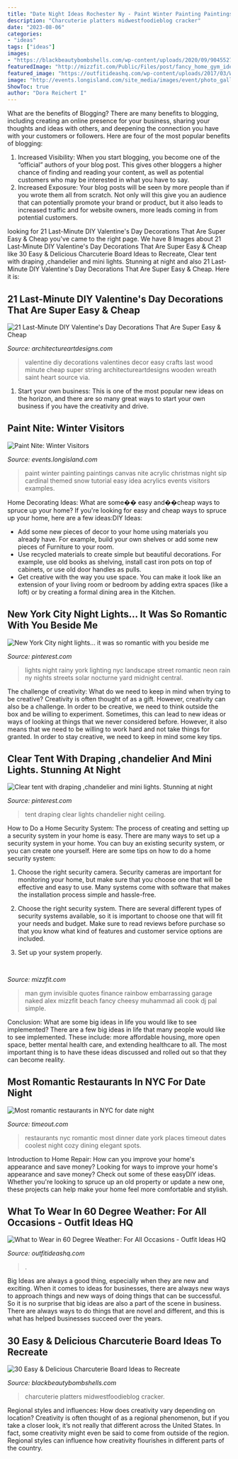 ```yaml
---
title: "Date Night Ideas Rochester Ny - Paint Winter Painting Paintings Canvas Nite Acrylic Christmas Night Sip Cardinal Themed Snow Tutorial Easy Idea Acrylics Events Visitors Examples"
description: "Charcuterie platters midwestfoodieblog cracker"
date: "2023-08-06"
categories:
- "ideas"
tags: ["ideas"]
images:
- "https://blackbeautybombshells.com/wp-content/uploads/2020/09/9045527F-244B-4C0F-968D-CB46272C7A34.jpeg"
featuredImage: "http://mizzfit.com/Public/Files/post/fancy_home_gym_ideas_on_mizzfit_50420a3104.jpg"
featured_image: "https://outfitideashq.com/wp-content/uploads/2017/03/What-to-wear-in-60-degree-weather.jpg"
image: "http://events.longisland.com/site_media/images/event/photo_gallery/4054264_1_l.jpg"
ShowToc: true
author: "Dora Reichert I"
---
```



What are the benefits of Blogging?
There are many benefits to blogging, including creating an online presence for your business, sharing your thoughts and ideas with others, and deepening the connection you have with your customers or followers. Here are four of the most popular benefits of blogging: 
1. Increased Visibility: When you start blogging, you become one of the “official” authors of your blog post. This gives other bloggers a higher chance of finding and reading your content, as well as potential customers who may be interested in what you have to say. 
2. Increased Exposure: Your blog posts will be seen by more people than if you wrote them all from scratch. Not only will this give you an audience that can potentially promote your brand or product, but it also leads to increased traffic and for website owners, more leads coming in from potential customers. 

	

		
looking for 21 Last-Minute DIY Valentine&#039;s Day Decorations That Are Super Easy &amp; Cheap you've came to the right page. We have 8 Images about 21 Last-Minute DIY Valentine&#039;s Day Decorations That Are Super Easy &amp; Cheap like 30 Easy &amp; Delicious Charcuterie Board Ideas to Recreate, Clear tent with draping ,chandelier and mini lights. Stunning at night and also 21 Last-Minute DIY Valentine&#039;s Day Decorations That Are Super Easy &amp; Cheap. Here it is:
		
    
## 21 Last-Minute DIY Valentine&#039;s Day Decorations That Are Super Easy &amp; Cheap

<img loading=lazy src="http://www.architectureartdesigns.com/wp-content/uploads/2017/02/12-11.jpg" onerror="this.onerror=null;this.src='https://tse4.mm.bing.net/th?id=OIP.LvOg68bxTHnk7RJbGbgpigHaJ4&amp;pid=15.1';" alt="21 Last-Minute DIY Valentine&#039;s Day Decorations That Are Super Easy &amp; Cheap">

_Source: architectureartdesigns.com_

>valentine diy decorations valentines decor easy crafts last wood minute cheap super string architectureartdesigns wooden wreath saint heart source via. 

	

1. Start your own business: This is one of the most popular new ideas on the horizon, and there are so many great ways to start your own business if you have the creativity and drive.

    
## Paint Nite: Winter Visitors

<img loading=lazy src="http://events.longisland.com/site_media/images/event/photo_gallery/4054264_1_l.jpg" onerror="this.onerror=null;this.src='https://tse1.mm.bing.net/th?id=OIP.j2NGwuAatLhRUwj3iZtqPQHaJR&amp;pid=15.1';" alt="Paint Nite: Winter Visitors">

_Source: events.longisland.com_

>paint winter painting paintings canvas nite acrylic christmas night sip cardinal themed snow tutorial easy idea acrylics events visitors examples. 

	

Home Decorating Ideas: What are some�� easy and��cheap ways to spruce up your home?
If you're looking for easy and cheap ways to spruce up your home, here are a few ideas:DIY Ideas: 
- Add some new pieces of decor to your home using materials you already have. For example, build your own shelves or add some new pieces of Furniture to your room. 
- Use recycled materials to create simple but beautiful decorations. For example, use old books as shelving, install cast iron pots on top of cabinets, or use old door handles as pulls. 
- Get creative with the way you use space. You can make it look like an extension of your living room or bedroom by adding extra spaces (like a loft) or by creating a formal dining area in the Kitchen.

    
## New York City Night Lights... It Was So Romantic With You Beside Me

<img loading=lazy src="https://i.pinimg.com/originals/07/fb/35/07fb3576822098bce6502559983dd6ef.jpg" onerror="this.onerror=null;this.src='https://tse4.mm.bing.net/th?id=OIP.xAW2PWdAEIQ-pXiY0O9j4AHaJ4&amp;pid=15.1';" alt="New York City night lights... it was so romantic with you beside me">

_Source: pinterest.com_

>lights night rainy york lighting nyc landscape street romantic neon rain ny nights streets solar nocturne yard midnight central. 

	

The challenge of creativity: What do we need to keep in mind when trying to be creative?
Creativity is often thought of as a gift. However, creativity can also be a challenge. In order to be creative, we need to think outside the box and be willing to experiment. Sometimes, this can lead to new ideas or ways of looking at things that we never considered before. However, it also means that we need to be willing to work hard and not take things for granted. In order to stay creative, we need to keep in mind some key tips.

    
## Clear Tent With Draping ,chandelier And Mini Lights. Stunning At Night

<img loading=lazy src="https://i.pinimg.com/736x/56/df/52/56df522bb817340c8f10386ce4d67e36.jpg" onerror="this.onerror=null;this.src='https://tse2.mm.bing.net/th?id=OIP.ho_Qcb0jXITd-FtgNypAywHaFd&amp;pid=15.1';" alt="Clear tent with draping ,chandelier and mini lights. Stunning at night">

_Source: pinterest.com_

>tent draping clear lights chandelier night ceiling. 

	

How to Do a Home Security System: The process of creating and setting up a security system in your home is easy.
There are many ways to set up a security system in your home. You can buy an existing security system, or you can create one yourself. Here are some tips on how to do a home security system:
1. Choose the right security camera. Security cameras are important for monitoring your home, but make sure that you choose one that will be effective and easy to use. Many systems come with software that makes the installation process simple and hassle-free.

2. Choose the right security system. There are several different types of security systems available, so it is important to choose one that will fit your needs and budget. Make sure to read reviews before purchase so that you know what kind of features and customer service options are included.

3. Set up your system properly.

    
## 

<img loading=lazy src="http://mizzfit.com/Public/Files/post/fancy_home_gym_ideas_on_mizzfit_50420a3104.jpg" onerror="this.onerror=null;this.src='https://tse2.mm.bing.net/th?id=OIP.Cxdz2F7GpY2kgeekHD-jGgHaEe&amp;pid=15.1';" alt="">

_Source: mizzfit.com_

>man gym invisible quotes finance rainbow embarrassing garage naked alex mizzfit beach fancy cheesy muhammad ali cook dj pal simple. 

	

Conclusion: What are some big ideas in life you would like to see implemented?
There are a few big ideas in life that many people would like to see implemented. These include: more affordable housing, more open space, better mental health care, and extending healthcare to all. The most important thing is to have these ideas discussed and rolled out so that they can become reality.

    
## Most Romantic Restaurants In NYC For Date Night

<img loading=lazy src="https://media.timeout.com/images/103011302/image.jpg" onerror="this.onerror=null;this.src='https://tse4.mm.bing.net/th?id=OIP.j-disjSvQT9wqZmBOvROhQHaE7&amp;pid=15.1';" alt="Most romantic restaurants in NYC for date night">

_Source: timeout.com_

>restaurants nyc romantic most dinner date york places timeout dates coolest night cozy dining elegant spots. 

	

Introduction to Home Repair: How can you improve your home's appearance and save money?
Looking for ways to improve your home's appearance and save money? Check out some of these easyDIY ideas. Whether you're looking to spruce up an old property or update a new one, these projects can help make your home feel more comfortable and stylish.

    
## What To Wear In 60 Degree Weather: For All Occasions - Outfit Ideas HQ

<img loading=lazy src="https://outfitideashq.com/wp-content/uploads/2017/03/What-to-wear-in-60-degree-weather.jpg" onerror="this.onerror=null;this.src='https://tse2.mm.bing.net/th?id=OIP.e3ea9gslB5We8VK2-Je3JAHaFm&amp;pid=15.1';" alt="What to Wear in 60 Degree Weather: For All Occasions - Outfit Ideas HQ">

_Source: outfitideashq.com_

>. 

	

Big Ideas are always a good thing, especially when they are new and exciting. When it comes to ideas for businesses, there are always new ways to approach things and new ways of doing things that can be successful. So it is no surprise that big ideas are also a part of the scene in business. There are always ways to do things that are novel and different, and this is what has helped businesses succeed over the years.

    
## 30 Easy &amp; Delicious Charcuterie Board Ideas To Recreate

<img loading=lazy src="https://blackbeautybombshells.com/wp-content/uploads/2020/09/9045527F-244B-4C0F-968D-CB46272C7A34.jpeg" onerror="this.onerror=null;this.src='https://tse3.mm.bing.net/th?id=OIP.ORMALEQnA7LFKMd0GdSOWgHaLH&amp;pid=15.1';" alt="30 Easy &amp; Delicious Charcuterie Board Ideas to Recreate">

_Source: blackbeautybombshells.com_

>charcuterie platters midwestfoodieblog cracker. 

	

Regional styles and influences: How does creativity vary depending on location?
Creativity is often thought of as a regional phenomenon, but if you take a closer look, it’s not really that different across the United States. In fact, some creativity might even be said to come from outside of the region. Regional styles can influence how creativity flourishes in different parts of the country.

